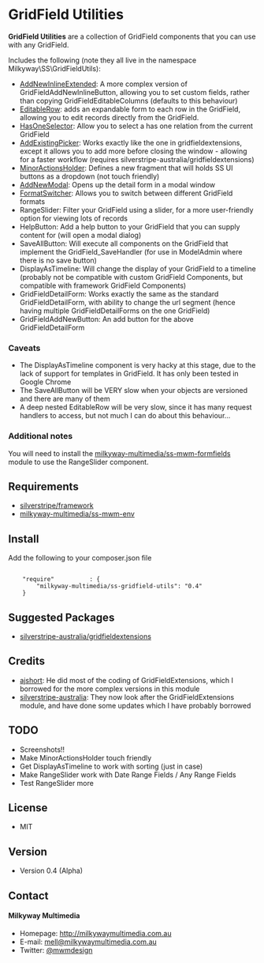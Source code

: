 GridField Utilities
======
**GridField Utilities** are a collection of GridField components that you can use with any GridField.

Includes the following (note they all live in the namespace Milkyway\SS\GridFieldUtils):
* [AddNewInlineExtended](docs/en/AddNewInlineExtended.md): A more complex version of GridFieldAddNewInlineButton, allowing you to set custom fields, rather than copying GridFieldEditableColumns (defaults to this behaviour)
* [EditableRow](docs/en/EditableRow.md): adds an expandable form to each row in the GridField, allowing you to edit records directly from the GridField.
* [HasOneSelector](docs/en/HasOneSelector.md): Allow you to select a has one relation from the current GridField
* [AddExistingPicker](docs/en/AddExistingPicker.md): Works exactly like the one in gridfieldextensions, except it allows you to add more before closing the window - allowing for a faster workflow (requires silverstripe-australia/gridfieldextensions)
* [MinorActionsHolder](docs/en/MinorActionsHolder.md): Defines a new fragment that will holds SS UI buttons as a dropdown (not touch friendly)
* [AddNewModal](docs/en/AddNewModal.md): Opens up the detail form in a modal window
* [FormatSwitcher](docs/en/FormatSwitcher.md): Allows you to switch between different GridField formats
* RangeSlider: Filter your GridField using a slider, for a more user-friendly option for viewing lots of records
* HelpButton: Add a help button to your GridField that you can supply content for (will open a modal dialog)
* SaveAllButton: Will execute all components on the GridField that implement the GridField_SaveHandler (for use in ModelAdmin where there is no save button)
* DisplayAsTimeline: Will change the display of your GridField to a timeline (probably not be compatible with custom GridField Components, but compatible with framework GridField Components)
* GridFieldDetailForm: Works exactly the same as the standard GridFieldDetailForm, with ability to change the url segment (hence having multiple GridFieldDetailForms on the one GridField)
* GridFieldAddNewButton: An add button for the above GridFieldDetailForm

### Caveats
* The DisplayAsTimeline component is very hacky at this stage, due to the lack of support for templates in GridField. It has only been tested in Google Chrome
* The SaveAllButton will be VERY slow when your objects are versioned and there are many of them
* A deep nested EditableRow will be very slow, since it has many request handlers to access, but not much I can do about this behaviour...

### Additional notes
You will need to install the [milkyway-multimedia/ss-mwm-formfields](https://github.com/milkyway-multimedia/ss-mwm-formfields) module to use the RangeSlider component.

## Requirements
* [silverstripe/framework](https://github.com/silverstripe/framework)
* [milkyway-multimedia/ss-mwm-env](https://github.com/milkyway-multimedia/ss-mwm-env)

## Install
Add the following to your composer.json file

```

    "require"          : {
		"milkyway-multimedia/ss-gridfield-utils": "0.4"
	}

```

## Suggested Packages
* [silverstripe-australia/gridfieldextensions](https://github.com/silverstripe-australia/gridfieldextensions)

## Credits
- [ajshort](https://github.com/ajshort "ajshort on Github"): He did most of the coding of GridFieldExtensions, which I borrowed for the more complex versions in this module
- [silverstripe-australia](https://github.com/silverstripe-australia "silverstripe-australia on Github"): They now look after the GridFieldExtensions module, and have done some updates which I have probably borrowed

## TODO
* Screenshots!!
* Make MinorActionsHolder touch friendly
* Get DisplayAsTimeline to work with sorting (just in case)
* Make RangeSlider work with Date Range Fields / Any Range Fields
* Test RangeSlider more

## License
* MIT

## Version
* Version 0.4 (Alpha)

## Contact
#### Milkyway Multimedia
* Homepage: http://milkywaymultimedia.com.au
* E-mail: mell@milkywaymultimedia.com.au
* Twitter: [@mwmdesign](https://twitter.com/mwmdesign "mwmdesign on twitter")

